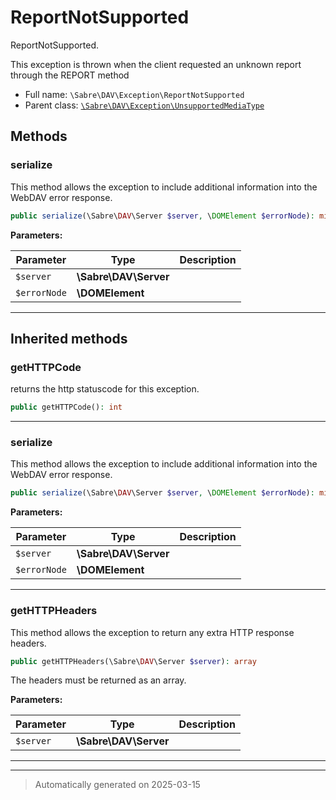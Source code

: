 
# ReportNotSupported

ReportNotSupported.

This exception is thrown when the client requested an unknown report through the REPORT method

* Full name: `\Sabre\DAV\Exception\ReportNotSupported`
* Parent class: [`\Sabre\DAV\Exception\UnsupportedMediaType`](./UnsupportedMediaType.md)




## Methods


### serialize

This method allows the exception to include additional information into the WebDAV error response.

```php
public serialize(\Sabre\DAV\Server $server, \DOMElement $errorNode): mixed
```








**Parameters:**

| Parameter | Type | Description |
|-----------|------|-------------|
| `$server` | **\Sabre\DAV\Server** |  |
| `$errorNode` | **\DOMElement** |  |





***


## Inherited methods


### getHTTPCode

returns the http statuscode for this exception.

```php
public getHTTPCode(): int
```












***

### serialize

This method allows the exception to include additional information into the WebDAV error response.

```php
public serialize(\Sabre\DAV\Server $server, \DOMElement $errorNode): mixed
```








**Parameters:**

| Parameter | Type | Description |
|-----------|------|-------------|
| `$server` | **\Sabre\DAV\Server** |  |
| `$errorNode` | **\DOMElement** |  |





***

### getHTTPHeaders

This method allows the exception to return any extra HTTP response headers.

```php
public getHTTPHeaders(\Sabre\DAV\Server $server): array
```

The headers must be returned as an array.






**Parameters:**

| Parameter | Type | Description |
|-----------|------|-------------|
| `$server` | **\Sabre\DAV\Server** |  |





***


***
> Automatically generated on 2025-03-15
